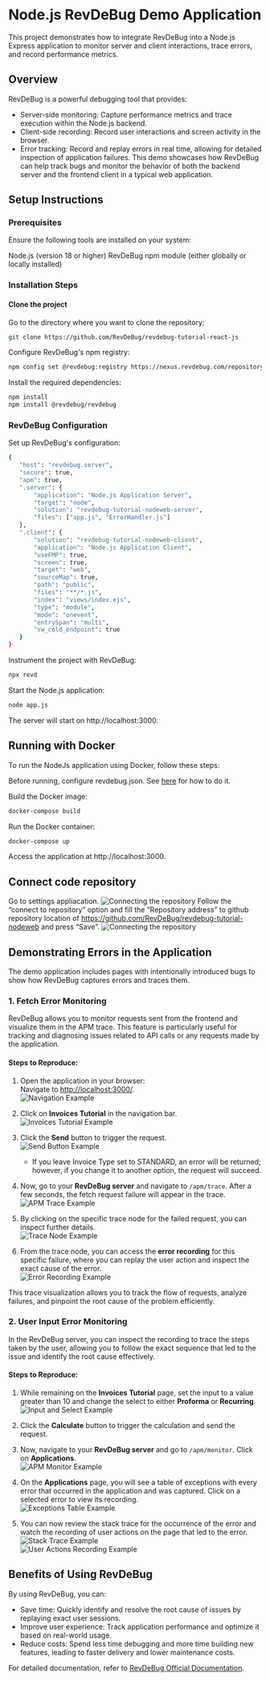 # Node.js RevDeBug Demo Application
This project demonstrates how to integrate RevDeBug into a Node.js Express application to monitor server and client interactions, trace errors, and record performance metrics.

## Overview
RevDeBug is a powerful debugging tool that provides:

- Server-side monitoring: Capture performance metrics and trace execution within the Node.js backend.
- Client-side recording: Record user interactions and screen activity in the browser.
- Error tracking: Record and replay errors in real time, allowing for detailed inspection of application failures.
This demo showcases how RevDeBug can help track bugs and monitor the behavior of both the backend server and the frontend client in a typical web application.

## Setup Instructions
### Prerequisites
Ensure the following tools are installed on your system:

Node.js (version 18 or higher)
RevDeBug npm module (either globally or locally installed)
### Installation Steps
#### Clone the project
Go to the directory where you want to clone the repository:
```sh
git clone https://github.com/RevDeBug/revdebug-tutorial-react-js
```
Configure RevDeBug's npm registry:
``` bash
npm config set @revdebug:registry https://nexus.revdebug.com/repository/npm/

```

Install the required dependencies:

``` bash
npm install
npm install @revdebug/revdebug
```
### RevDeBug Configuration
Set up RevDeBug's configuration:

``` bash
{
   "host": "revdebug.server",
   "secure": true,
   "apm": true,
   ".server": {
       "application": "Node.js Application Server",
       "target": "node",
       "solution": "revdebug-tutorial-nodeweb-server",
       "files": ["app.js", "ErrorHandler.js"]
   },
   ".client": {
       "solution": "revdebug-tutorial-nodeweb-client",
       "application": "Node.js Application Client",
       "useFMP": true,
       "screen": true,
       "target": "web",
       "sourceMap": true,
       "path": "public",
       "files": "**/*.js",
       "index": "views/index.ejs",
       "type": "module",
       "mode": "onevent",
       "entrySpan": "multi",
       "sw_cold_endpoint": true
   }
}
```

Instrument the project with RevDeBug:

``` bash
npx revd
```
Start the Node.js application:

``` bash
node app.js
```
The server will start on http://localhost:3000.


## Running with Docker
To run the NodeJs application using Docker, follow these steps:

Before running, configure revdebug.json. See [here](#revdebug-configuration) for how to do it.

Build the Docker image:
```bash
docker-compose build
```
Run the Docker container:
```bash
docker-compose up
```
Access the application at http://localhost:3000.
 

## Connect code repository
Go to settings appliacation. ![Connecting the repository](./readme/img/repo1.jpg) Follow the “connect to repository” option and fill the “Repository address” to github repository location of https://github.com/RevDeBug/revdebug-tutorial-nodeweb and press “Save”.
![Connecting the repository](./readme/img/repo.jpg)

## Demonstrating Errors in the Application

The demo application includes pages with intentionally introduced bugs to show how RevDeBug captures errors and traces them.

### 1. Fetch Error Monitoring

RevDeBug allows you to monitor requests sent from the frontend and visualize them in the APM trace. This feature is particularly useful for tracking and diagnosing issues related to API calls or any requests made by the application.

#### Steps to Reproduce:

1. Open the application in your browser:  
   Navigate to [http://localhost:3000/](http://localhost:3000/).  
   ![Navigation Example](./readme/img/1.jpg)
   
2. Click on **Invoices Tutorial** in the navigation bar.  
   ![Invoices Tutorial Example](./readme/img/2.jpg)

3. Click the **Send** button to trigger the request.  
   ![Send Button Example](./readme/img/3.jpg)
   - If you leave Invoice Type set to STANDARD, an error will be returned; however, if you change it to another option, the request will succeed.

4. Now, go to your **RevDeBug server** and navigate to `/apm/trace`. After a few seconds, the fetch request failure will appear in the trace.  
   ![APM Trace Example](./readme/img/4.jpg)
   

5. By clicking on the specific trace node for the failed request, you can inspect further details.  
   ![Trace Node Example](./readme/img/5.jpg)

6. From the trace node, you can access the **error recording** for this specific failure, where you can replay the user action and inspect the exact cause of the error.   
   ![Error Recording Example](./readme/img/6.jpg)

This trace visualization allows you to track the flow of requests, analyze failures, and pinpoint the root cause of the problem efficiently.

### 2. User Input Error Monitoring

In the RevDeBug server, you can inspect the recording to trace the steps taken by the user, allowing you to follow the exact sequence that led to the issue and identify the root cause effectively.

#### Steps to Reproduce:

1. While remaining on the **Invoices Tutorial** page, set the input to a value greater than 10 and change the select to either **Proforma** or **Recurring**.  
   ![Input and Select Example](./readme/img/c1.jpg)

2. Click the **Calculate** button to trigger the calculation and send the request.

3. Now, navigate to your **RevDeBug server** and go to `/apm/monitor`. Click on **Applications**.  
   ![APM Monitor Example](./readme/img/c2.jpg)

4. On the **Applications** page, you will see a table of exceptions with every error that occurred in the application and was captured. Click on a selected error to view its recording.  
   ![Exceptions Table Example](./readme/img/c3.jpg)

5. You can now review the stack trace for the occurrence of the error and watch the recording of user actions on the page that led to the error.  
   ![Stack Trace Example](./readme/img/c4.jpg)  
   ![User Actions Recording Example](./readme/img/c5.jpg)

## Benefits of Using RevDeBug 

By using RevDeBug, you can:

- Save time: Quickly identify and resolve the root cause of issues by replaying exact user sessions.
- Improve user experience: Track application performance and optimize it based on real-world usage.
- Reduce costs: Spend less time debugging and more time building new features, leading to faster delivery and lower maintenance costs.

For detailed documentation, refer to <a href="https://revdebug.gitbook.io/revdebug/supported-langauges/javascript">RevDeBug Official Documentation</a>.